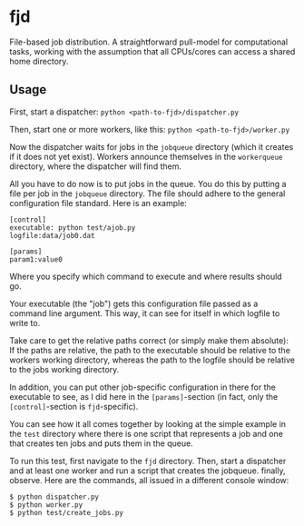 fjd
===

File-based job distribution. A straightforward pull-model for computational tasks,
working with the assumption that all CPUs/cores can access a shared home directory.


Usage
-------

First, start a dispatcher:
``python <path-to-fjd>/dispatcher.py``

Then, start one or more workers, like this:
``python <path-to-fjd>/worker.py``

Now the dispatcher waits for jobs in the ``jobqueue`` directory (which it creates if 
it does not yet exist).
Workers announce themselves in the ``workerqueue`` directory, where the dispatcher will
find them.

All you have to do now is to put jobs in the queue. You do this by putting
a file per job in the ``jobqueue`` directory. The file should adhere to the
general configuration file standard. Here is an example:

    [control]
    executable: python test/ajob.py
    logfile:data/job0.dat 

    [params]
    param1:value0

Where you specify which command to execute and where results should go.

Your executable (the "job") gets this configuration file passed as a command line argument.
This way, it can see for itself in which logfile to write to.

Take care to get the relative paths correct (or simply make them absolute):
If the paths are relative, the path to the executable should be relative to the workers
working directory, whereas the path to the logfile should be relative to the jobs
working directory.

In addition, you can put other job-specific configuration in there for the executable
to see, as I did here in the ``[params]``-section (in fact, only the ``[control]``-section
is ``fjd``-specific).

You can see how it all comes together by looking at the simple example in the ``test``
directory where there is one script that represents a job and one that creates ten jobs
and puts them in the queue.

To run this test, first navigate to the ``fjd`` directory. Then, start a dispatcher 
and at least one worker and run a script that creates the jobqueue. finally, observe.
Here are the commands, all issued in a different console window:

    $ python dispatcher.py
    $ python worker.py
    $ python test/create_jobs.py
